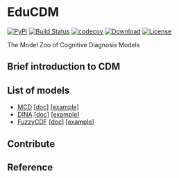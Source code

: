 # EduCDM
[![PyPI](https://img.shields.io/pypi/v/EduCDM.svg)](https://pypi.python.org/pypi/EduCDM)
[![Build Status](https://www.travis-ci.org/bigdata-ustc/EduCDM.svg?branch=main)](https://www.travis-ci.org/bigdata-ustc/EduCDM)
[![codecov](https://codecov.io/gh/bigdata-ustc/EduCDM/branch/main/graph/badge.svg?token=B7gscOGQLD)](https://codecov.io/gh/bigdata-ustc/EduCDM)
[![Download](https://img.shields.io/pypi/dm/EduCDM.svg?style=flat)](https://pypi.python.org/pypi/EduCDM)
[![License](https://img.shields.io/github/license/bigdata-ustc/EduCDM)](LICENSE)

The Model Zoo of Cognitive Diagnosis Models

## Brief introduction to CDM

## List of models

* [MCD](EduCDM/MCD) [[doc]](docs/MCD.md) [[example]](examples/MCD)
* [DINA](EduCDM/DINA) [[doc]](docs/DINA.md) [[example]](examples/DINA)
* [FuzzyCDF](EduCDM/FuzzyCDF) [[doc]](docs/FuzzyCDF.md) [[example]](examples/FuzzyCDF)

## Contribute

## Reference